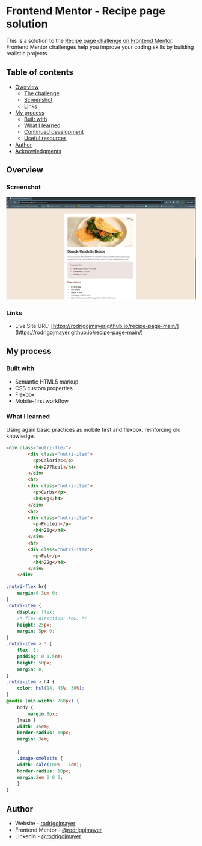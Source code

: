 # Frontend Mentor - Recipe page solution

This is a solution to the [Recipe page challenge on Frontend Mentor](https://www.frontendmentor.io/challenges/recipe-page-KiTsR8QQKm). Frontend Mentor challenges help you improve your coding skills by building realistic projects. 

## Table of contents

- [Overview](#overview)
  - [The challenge](#the-challenge)
  - [Screenshot](#screenshot)
  - [Links](#links)
- [My process](#my-process)
  - [Built with](#built-with)
  - [What I learned](#what-i-learned)
  - [Continued development](#continued-development)
  - [Useful resources](#useful-resources)
- [Author](#author)
- [Acknowledgments](#acknowledgments)


## Overview

### Screenshot

![](./assets/images/screenshot_recipe-page-main.png)

### Links

- Live Site URL: [https://rodrigojmayer.github.io/recipe-page-main/](https://rodrigojmayer.github.io/recipe-page-main/)

## My process

### Built with

- Semantic HTML5 markup
- CSS custom properties
- Flexbox
- Mobile-first workflow


### What I learned

Using again basic practices as mobile first and flexbox, reinforcing old knowledge.

```html
<div class="nutri-flex">
        <div class="nutri-item">
          <p>Calories</p>
          <h4>277kcal</h4>
        </div>
        <hr>
        <div class="nutri-item">
          <p>Carbs</p>
          <h4>0g</h4>
        </div>
        <hr>
        <div class="nutri-item">
          <p>Protein</p>
          <h4>20g</h4>
        </div>
        <hr>
        <div class="nutri-item">
          <p>Fat</p>
          <h4>22g</h4>
        </div>
    </div>
```
```css
.nutri-flex hr{
    margin:0.3em 0;
}
.nutri-item {
    display: flex;
    /* flex-direction: row; */
    height: 25px;
    margin: 5px 0;
}
.nutri-item > * {
    flex: 1;
    padding: 0 1.5em;
    height: 50px;
    margin: 0;
}
.nutri-item > h4 {
    color: hsl(14, 45%, 36%);
}
@media (min-width: 768px) {       
    body {
        margin:8px;
    }main {
    width: 45em;
    border-radius: 10px;
    margin: 3em;

    }
    .image-omelette {
    width: calc(100% - 4em);
    border-radius: 10px;
    margin:2em 0 0 0;
    }
}
```


## Author

- Website - [rodrigojmayer](https://rodrigojmayer.github.io/portfolio/index.html)
- Frontend Mentor - [@rodrigojmayer](https://www.frontendmentor.io/profile/rodrigojmayer)
- Linkedin - [@rodrigojmayer](https://www.linkedin.com/in/rodrigojmayer/)